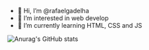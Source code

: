 - 👋 Hi, I’m @rafaelgadelha
- 👀 I’m interested in web develop
- 🌱 I’m currently learning HTML, CSS and JS

![Anurag's GitHub stats](https://github-readme-stats.vercel.app/api?username=rafaelgadelha&show_icons=true&theme=radical)



